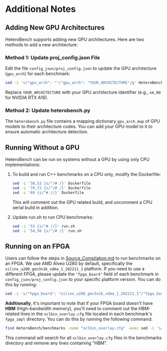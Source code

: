 
# Additional Notes
## Adding New GPU Architectures

HeteroBench supports adding new GPU architectures. Here are two methods to add a new architecture:

### Method 1: Update proj_config.json File

Edit the file `config_json/proj_config.json` to update the GPU architecture (`gpu_arch`) for each benchmark:

```bash
sed -i 's/"gpu_arch": ""/"gpu_arch": "YOUR_ARCHITECTURE"/g' HeteroBench/config_json/proj_config.json
```

Replace `YOUR_ARCHITECTURE` with your GPU architecture identifier (e.g., `sm_80` for NVIDIA RTX A16).

### Method 2: Update heterobench.py

The `heterobench.py` file contains a mapping dictionary `gpu_arch_map` of GPU models to their architecture codes. You can add your GPU model to it to ensure automatic architecture detection.

## Running Without a GPU

HeteroBench can be run on systems without a GPU by using only CPU implementations:

1. To build and run C++ benchmarks on a CPU only, modify the Dockerfile:
   ```bash
   sed -i '38,53 {s/^/# /}' Dockerfile
   sed -i '70,72 {s/^/# /}' Dockerfile
   sed -i '69 {s/^# //}' Dockerfile
   ```
   This will comment out the GPU related build, and uncomment a CPU serial build in addition.

2. Update run.sh to run CPU benchmarks:
   ```bash
   sed -i '53 {s/^# //}' run.sh
   sed -i '54,56 {s/^/# /}' run.sh
   ```

## Running on an FPGA

Users can follow the steps in [Source_Compilation.md](Source_Compilation.md) to run benchmarks on an FPGA. We use AMD Alveo U280 by default, specifically the `xilinx_u280_gen3x16_xdma_1_202211_1` platform. If you need to use a different FPGA, please update the `"fpga_board"` field of each benchmark in `config_json/proj_config.json` to your specific platform version. You can do this by running:

```bash
sed -i 's/"fpga_board": "xilinx_u280_gen3x16_xdma_1_202211_1"/"fpga_board": "YOUR_FPGA_PLATFORM"/g' HeteroBench/config_json/proj_config.json
```

**Additionally**, it's important to note that if your FPGA board doesn't have **HBM** (High-bandwidth memory), you'll need to comment out the HBM-related lines in the `xclbin_overlay.cfg` file located in each benchmark's `fpga_impl` directory. You can do this by running the following command:

```bash
find HeteroBench/benchmarks -name "xclbin_overlay.cfg" -exec sed -i 's/.*HBM.*/#&/' {} \;
```

This command will search for all `xclbin_overlay.cfg` files in the benchmarks directory and remove any lines containing "HBM".